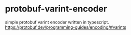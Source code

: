 # protobuf-varint-encoder

simple protobuf varint encoder written in typescript. https://protobuf.dev/programming-guides/encoding/#varints
